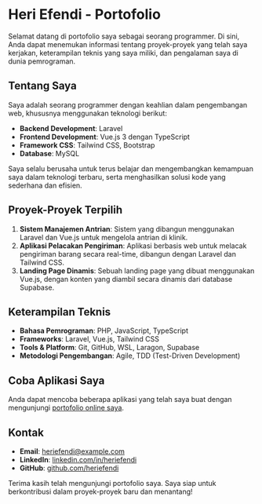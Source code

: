 # Heri Efendi - Portofolio

Selamat datang di portofolio saya sebagai seorang programmer. Di sini, Anda dapat menemukan informasi tentang proyek-proyek yang telah saya kerjakan, keterampilan teknis yang saya miliki, dan pengalaman saya di dunia pemrograman.

## Tentang Saya

Saya adalah seorang programmer dengan keahlian dalam pengembangan web, khususnya menggunakan teknologi berikut:

- **Backend Development**: Laravel
- **Frontend Development**: Vue.js 3 dengan TypeScript
- **Framework CSS**: Tailwind CSS, Bootstrap 
- **Database**: MySQL 

Saya selalu berusaha untuk terus belajar dan mengembangkan kemampuan saya dalam teknologi terbaru, serta menghasilkan solusi kode yang sederhana dan efisien.

## Proyek-Proyek Terpilih

1. **Sistem Manajemen Antrian**: Sistem yang dibangun menggunakan Laravel dan Vue.js untuk mengelola antrian di klinik.
2. **Aplikasi Pelacakan Pengiriman**: Aplikasi berbasis web untuk melacak pengiriman barang secara real-time, dibangun dengan Laravel dan Tailwind CSS.
3. **Landing Page Dinamis**: Sebuah landing page yang dibuat menggunakan Vue.js, dengan konten yang diambil secara dinamis dari database Supabase.

## Keterampilan Teknis

- **Bahasa Pemrograman**: PHP, JavaScript, TypeScript
- **Frameworks**: Laravel, Vue.js, Tailwind CSS
- **Tools & Platform**: Git, GitHub, WSL, Laragon, Supabase
- **Metodologi Pengembangan**: Agile, TDD (Test-Driven Development)

## Coba Aplikasi Saya

Anda dapat mencoba beberapa aplikasi yang telah saya buat dengan mengunjungi [portofolio online saya](https://heriefendi.github.io/Portofolio).

## Kontak

- **Email**: heriefendi@example.com
- **LinkedIn**: [linkedin.com/in/heriefendi]([https://linkedin.com/in/heriefendi](https://www.linkedin.com/in/ahmad-heri-0600751a7/))
- **GitHub**: [github.com/heriefendi](https://github.com/heriefendi)

Terima kasih telah mengunjungi portofolio saya. Saya siap untuk berkontribusi dalam proyek-proyek baru dan menantang!
